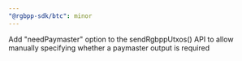 ```yaml
---
"@rgbpp-sdk/btc": minor
---
```


Add "needPaymaster" option to the sendRgbppUtxos() API to allow manually specifying whether a paymaster output is required
